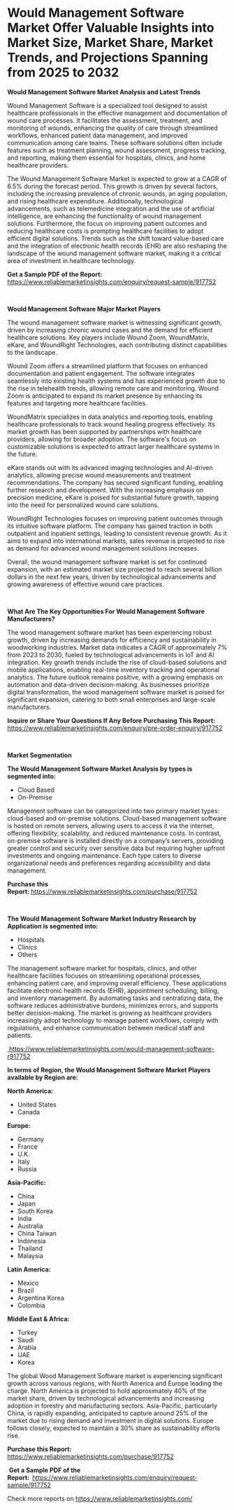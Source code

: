 <p><h1>Would Management Software Market Offer Valuable Insights into Market Size, Market Share, Market Trends, and Projections Spanning from 2025 to 2032</h1></p><p><strong>Would Management Software Market Analysis and Latest Trends</strong></p>
<p><p>Wound Management Software is a specialized tool designed to assist healthcare professionals in the effective management and documentation of wound care processes. It facilitates the assessment, treatment, and monitoring of wounds, enhancing the quality of care through streamlined workflows, enhanced patient data management, and improved communication among care teams. These software solutions often include features such as treatment planning, wound assessment, progress tracking, and reporting, making them essential for hospitals, clinics, and home healthcare providers.</p><p>The Wound Management Software Market is expected to grow at a CAGR of 6.5% during the forecast period. This growth is driven by several factors, including the increasing prevalence of chronic wounds, an aging population, and rising healthcare expenditure. Additionally, technological advancements, such as telemedicine integration and the use of artificial intelligence, are enhancing the functionality of wound management solutions. Furthermore, the focus on improving patient outcomes and reducing healthcare costs is prompting healthcare facilities to adopt efficient digital solutions. Trends such as the shift toward value-based care and the integration of electronic health records (EHR) are also reshaping the landscape of the wound management software market, making it a critical area of investment in healthcare technology.</p></p>
<p><strong>Get a Sample PDF of the Report:&nbsp;</strong> <a href="https://www.reliablemarketinsights.com/enquiry/request-sample/917752?utm_campaign=3215&utm_medium=2&utm_source=Github&utm_content=ia&utm_term=07032025&utm_id=would-management-software">https://www.reliablemarketinsights.com/enquiry/request-sample/917752</a></p>
<p>&nbsp;</p>
<p><strong>Would Management Software Major Market Players</strong></p>
<p><p>The wound management software market is witnessing significant growth, driven by increasing chronic wound cases and the demand for efficient healthcare solutions. Key players include Wound Zoom, WoundMatrix, eKare, and WoundRight Technologies, each contributing distinct capabilities to the landscape.</p><p>Wound Zoom offers a streamlined platform that focuses on enhanced documentation and patient engagement. The software integrates seamlessly into existing health systems and has experienced growth due to the rise in telehealth trends, allowing remote care and monitoring. Wound Zoom is anticipated to expand its market presence by enhancing its features and targeting more healthcare facilities.</p><p>WoundMatrix specializes in data analytics and reporting tools, enabling healthcare professionals to track wound healing progress effectively. Its market growth has been supported by partnerships with healthcare providers, allowing for broader adoption. The software's focus on customizable solutions is expected to attract larger healthcare systems in the future.</p><p>eKare stands out with its advanced imaging technologies and AI-driven analytics, allowing precise wound measurements and treatment recommendations. The company has secured significant funding, enabling further research and development. With the increasing emphasis on precision medicine, eKare is poised for substantial future growth, tapping into the need for personalized wound care solutions.</p><p>WoundRight Technologies focuses on improving patient outcomes through its intuitive software platform. The company has gained traction in both outpatient and inpatient settings, leading to consistent revenue growth. As it aims to expand into international markets, sales revenue is projected to rise as demand for advanced wound management solutions increases.</p><p>Overall, the wound management software market is set for continued expansion, with an estimated market size projected to reach several billion dollars in the next few years, driven by technological advancements and growing awareness of effective wound care practices.</p></p>
<p>&nbsp;</p>
<p><strong>What Are The Key Opportunities For Would Management Software Manufacturers?</strong></p>
<p><p>The wood management software market has been experiencing robust growth, driven by increasing demands for efficiency and sustainability in woodworking industries. Market data indicates a CAGR of approximately 7% from 2023 to 2030, fueled by technological advancements in IoT and AI integration. Key growth trends include the rise of cloud-based solutions and mobile applications, enabling real-time inventory tracking and operational analytics. The future outlook remains positive, with a growing emphasis on automation and data-driven decision-making. As businesses prioritize digital transformation, the wood management software market is poised for significant expansion, catering to both small enterprises and large-scale manufacturers.</p></p>
<p><strong>Inquire or Share Your Questions If Any Before Purchasing This Report:</strong> <a href="https://www.reliablemarketinsights.com/enquiry/pre-order-enquiry/917752?utm_campaign=3215&utm_medium=2&utm_source=Github&utm_content=ia&utm_term=07032025&utm_id=would-management-software">https://www.reliablemarketinsights.com/enquiry/pre-order-enquiry/917752</a></p>
<p>&nbsp;</p>
<p><strong>Market Segmentation</strong></p>
<p><strong>The Would Management Software Market Analysis by types is segmented into:</strong></p>
<p><ul><li>Cloud Based</li><li>On-Premise</li></ul></p>
<p><p>Management software can be categorized into two primary market types: cloud-based and on-premise solutions. Cloud-based management software is hosted on remote servers, allowing users to access it via the internet, offering flexibility, scalability, and reduced maintenance costs. In contrast, on-premise software is installed directly on a company’s servers, providing greater control and security over sensitive data but requiring higher upfront investments and ongoing maintenance. Each type caters to diverse organizational needs and preferences regarding accessibility and data management.</p></p>
<p><strong>Purchase this Report:&nbsp;</strong><a href="https://www.reliablemarketinsights.com/purchase/917752?utm_campaign=3215&utm_medium=2&utm_source=Github&utm_content=ia&utm_term=07032025&utm_id=would-management-software">https://www.reliablemarketinsights.com/purchase/917752</a></p>
<p>&nbsp;</p>
<p><strong>The Would Management Software Market Industry Research by Application is segmented into:</strong></p>
<p><ul><li>Hospitals</li><li>Clinics</li><li>Others</li></ul></p>
<p><p>The management software market for hospitals, clinics, and other healthcare facilities focuses on streamlining operational processes, enhancing patient care, and improving overall efficiency. These applications facilitate electronic health records (EHR), appointment scheduling, billing, and inventory management. By automating tasks and centralizing data, the software reduces administrative burdens, minimizes errors, and supports better decision-making. The market is growing as healthcare providers increasingly adopt technology to manage patient workflows, comply with regulations, and enhance communication between medical staff and patients.</p></p>
<p><a href="https://www.reliablemarketinsights.com/would-management-software-r917752?utm_campaign=3215&utm_medium=2&utm_source=Github&utm_content=ia&utm_term=07032025&utm_id=would-management-software">&nbsp;https://www.reliablemarketinsights.com/would-management-software-r917752</a></p>
<p><strong>In terms of Region, the Would Management Software Market Players available by Region are:</strong></p>
<p>
    <p> <strong> North America: </strong>
        <ul>
            <li>United States</li>
            <li>Canada</li>
        </ul>
        </p> 
    <p> <strong> Europe: </strong>
        <ul>
            <li>Germany</li>
            <li>France</li>
            <li>U.K.</li>
            <li>Italy</li>
            <li>Russia</li>
        </ul>
        </p> 
    <p> <strong> Asia-Pacific: </strong>
        <ul>
            <li>China</li>
            <li>Japan</li>
            <li>South Korea</li>
            <li>India</li>
            <li>Australia</li>
            <li>China Taiwan</li>
            <li>Indonesia</li>
            <li>Thailand</li>
            <li>Malaysia</li>
        </ul>
        </p> 
    <p> <strong> Latin America: </strong>
        <ul>
            <li>Mexico</li>
            <li>Brazil</li>
            <li>Argentina Korea</li>
            <li>Colombia</li>
        </ul>
        </p> 
    <p> <strong> Middle East & Africa: </strong>
        <ul>
            <li>Turkey</li>
            <li>Saudi</li>
            <li>Arabia</li>
            <li>UAE</li>
            <li>Korea</li>
        </ul>
    </p>
    </p>
<p><p>The global Wood Management Software market is experiencing significant growth across various regions, with North America and Europe leading the charge. North America is projected to hold approximately 40% of the market share, driven by technological advancements and increasing adoption in forestry and manufacturing sectors. Asia-Pacific, particularly China, is rapidly expanding, anticipated to capture around 25% of the market due to rising demand and investment in digital solutions. Europe follows closely, expected to maintain a 30% share as sustainability efforts rise.</p></p>
<p><strong>Purchase this Report: </strong><a href="https://www.reliablemarketinsights.com/purchase/917752?utm_campaign=3215&utm_medium=2&utm_source=Github&utm_content=ia&utm_term=07032025&utm_id=would-management-software">https://www.reliablemarketinsights.com/purchase/917752</a></p>
<p>&nbsp;<strong>Get a Sample PDF of the Report:&nbsp;&nbsp;</strong><a href="https://www.reliablemarketinsights.com/enquiry/request-sample/917752?utm_campaign=3215&utm_medium=2&utm_source=Github&utm_content=ia&utm_term=07032025&utm_id=would-management-software">https://www.reliablemarketinsights.com/enquiry/request-sample/917752</a></p>
<p><strong></strong></p>
<p>Check more reports on <a href="https://www.reliablemarketinsights.com/?utm_campaign=3215&utm_medium=2&utm_source=Github&utm_content=ia&utm_term=07032025&utm_id=would-management-software">https://www.reliablemarketinsights.com/</a></p>